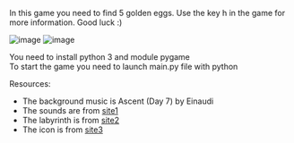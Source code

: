 In this game you need to find 5 golden eggs. Use the key h in the game for more information. Good luck :)

![image](https://user-images.githubusercontent.com/58036825/69347347-571e2b00-0c85-11ea-8289-d8e8aad27b0b.png)
![image](https://user-images.githubusercontent.com/58036825/69347349-571e2b00-0c85-11ea-8148-5f0caf3d8e77.png)


You need to install python 3 and module pygame  
To start the game you need to launch main.py file with python  


Resources:
- The background music is Ascent (Day 7) by Einaudi  
- The sounds are from [site1](https://opengameart.org/content/spell-sounds-starter-pack)  
- The labyrinth is from [site2](http://pochemu4ka.ru/load/razvivajka/labirinty/labirint_07/411-1-0-9175)  
- The icon is from [site3](https://freepngimg.com/png/12489-egg-png-picture/icon)  
